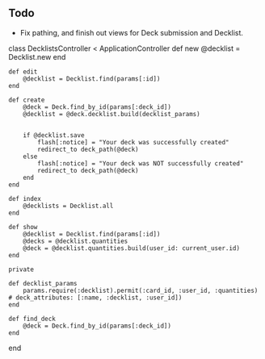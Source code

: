 ## Todo

- Fix pathing, and finish out views for Deck submission and Decklist.


class DecklistsController < ApplicationController
    def new
        @decklist = Decklist.new
    end

    def edit
        @decklist = Decklist.find(params[:id])
    end

    def create
        @deck = Deck.find_by_id(params[:deck_id])
        @decklist = @deck.decklist.build(decklist_params)
        

        if @decklist.save
            flash[:notice] = "Your deck was successfully created"
            redirect_to deck_path(@deck)
        else
            flash[:notice] = "Your deck was NOT successfully created"
            redirect_to deck_path(@deck)
        end
    end

    def index
        @decklists = Decklist.all
    end

    def show
        @decklist = Decklist.find(params[:id])
        @decks = @decklist.quantities
        @deck = @decklist.quantities.build(user_id: current_user.id)
    end

    private

    def decklist_params
        params.require(:decklist).permit(:card_id, :user_id, :quantities) # deck_attributes: [:name, :decklist, :user_id])
    end

    def find_deck
        @deck = Deck.find_by_id(params[:deck_id])
    end
end

